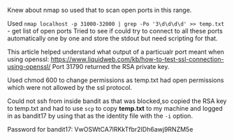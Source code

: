 Knew about nmap so used that to scan open ports in this range.


Used ```nmap localhost -p 31000-32000 | grep -Po '3\d\d\d\d' >> temp.txt``` - get list of open ports
Tried to see if could try to connect to all these ports automatically one by one and store the stdout but need scripting for that. 


This article helped understand what output of a particualr port meant  when using openssl: https://www.liquidweb.com/kb/how-to-test-ssl-connection-using-openssl/
Port 31790 returned the RSA private key.

Used chmod 600 to change permissions as temp.txt had open permissions which were not allowed by the ssl protocol.


Could not ssh from inside bandit as that was blocked,so copied the RSA key to temp.txt and had to use ```scp``` to copy **temp.txt** to my machine and logged in as bandit17 by using that as the identity file with the ```-i``` option.


Password for bandit17: VwOSWtCA7lRKkTfbr2IDh6awj9RNZM5e


